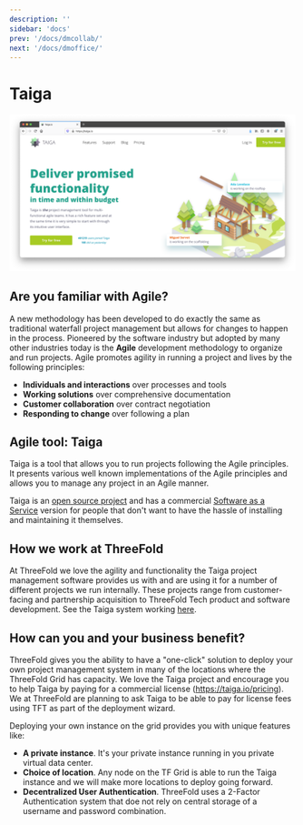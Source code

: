 ```yaml
---
description: ''
sidebar: 'docs'
prev: '/docs/dmcollab/'
next: '/docs/dmoffice/'
---
```


# Taiga

![](./img/taiga_frontpage.png)

## Are you familiar with Agile? 

A new methodology has been developed to do exactly the same as traditional waterfall project management but allows for changes to happen in the process. Pioneered by the software industry but adopted by many other industries today is the **Agile** development methodology to organize and run projects. Agile promotes agility in running a project and lives by the following principles:
- **Individuals and interactions** over processes and tools
- **Working solutions** over comprehensive documentation
- **Customer collaboration** over contract negotiation
- **Responding to change** over following a plan 

## Agile tool: Taiga

Taiga is a tool that allows you to run projects following the Agile principles. It presents various well known implementations of the Agile principles and allows you to manage any project in an Agile manner.

Taiga is an [open source project](https://github.com/taigaio) and has a commercial [Software as a Service](https://taiga.io/) version for people that don't want to have the hassle of installing and maintaining it themselves.

## How we work at ThreeFold

At ThreeFold we love the agility and functionality the Taiga project management software provides us with and are using it for a number of different projects we run internally. These projects range from customer-facing and partnership acquisition to ThreeFold Tech product and software development. See the Taiga system working [here](https://circles.threefold.me/discover).

## How can you and your business benefit?

ThreeFold gives you the ability to have a "one-click" solution to deploy your own project management system in many of the locations where the ThreeFold Grid has capacity. We love the Taiga project and encourage you to help Taiga by paying for a commercial license (https://taiga.io/pricing). We at ThreeFold are planning to ask Taiga to be able to pay for license fees using TFT as part of the deployment wizard.

Deploying your own instance on the grid provides you with unique features like:

- **A private instance**. It's your private instance running in you private virtual data center.
- **Choice of location**. Any node on the TF Grid is able to run the Taiga instance and we will make more locations to deploy going forward.
- **Decentralized User Authentication**. ThreeFold uses a 2-Factor Authentication system that doe not rely on central storage of a username and password combination.
